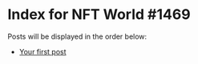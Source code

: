# Index for NFT World #1469
Posts will be displayed in the order below:

- [Your first post](./001-first.md)

